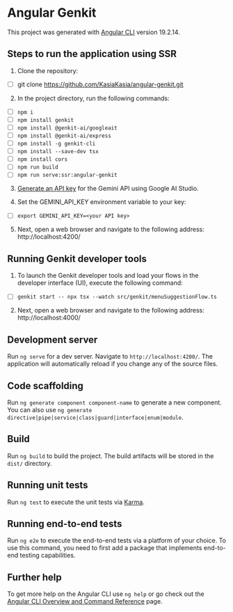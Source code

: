# Angular Genkit

This project was generated with [Angular CLI](https://github.com/angular/angular-cli) version 19.2.14.

## Steps to run the application using SSR

1. Clone the repository:

- [ ] git clone https://github.com/KasiaKasia/angular-genkit.git

2. In the project directory, run the following commands:

- [ ] `npm i`
- [ ] `npm install genkit`
- [ ] `npm install @genkit-ai/googleait`
- [ ] `npm install @genkit-ai/express`
- [ ] `npm install -g genkit-cli`
- [ ] `npm install --save-dev tsx`
- [ ] `npm install cors`
- [ ] `npm run build`
- [ ] `npm run serve:ssr:angular-genkit`

3. <a href="https://aistudio.google.com/app/apikey" target="_blank" rel="noopener noreferrer" aria-label=">Generate an API key">Generate an API key</a> for the Gemini API using Google AI Studio.

4. Set the GEMINI_API_KEY environment variable to your key:

- [ ] `export GEMINI_API_KEY=<your API key>`

5. Next, open a web browser and navigate to the following address: http://localhost:4200/


## Running Genkit developer tools

1. To launch the Genkit developer tools and load your flows in the developer interface (UI), execute the following command:

- [ ] `genkit start -- npx tsx --watch src/genkit/menuSuggestionFlow.ts`

2. Next, open a web browser and navigate to the following address: http://localhost:4000/


## Development server

Run `ng serve` for a dev server. Navigate to `http://localhost:4200/`. The application will automatically reload if you change any of the source files.

## Code scaffolding

Run `ng generate component component-name` to generate a new component. You can also use `ng generate directive|pipe|service|class|guard|interface|enum|module`.

## Build

Run `ng build` to build the project. The build artifacts will be stored in the `dist/` directory.

## Running unit tests

Run `ng test` to execute the unit tests via [Karma](https://karma-runner.github.io).

## Running end-to-end tests

Run `ng e2e` to execute the end-to-end tests via a platform of your choice. To use this command, you need to first add a package that implements end-to-end testing capabilities.

## Further help

To get more help on the Angular CLI use `ng help` or go check out the [Angular CLI Overview and Command Reference](https://angular.io/cli) page.
